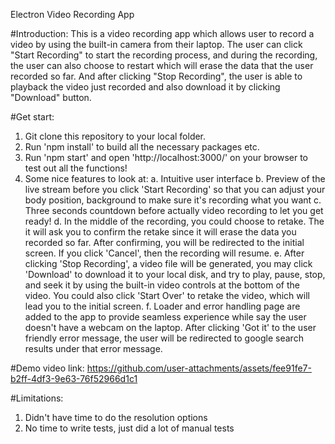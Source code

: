 Electron Video Recording App

#Introduction:
This is a video recording app which allows user to record a video by using the built-in camera from their laptop. The user can click "Start Recording" to start the recording process, and during the recording, the user can also choose to restart which will erase the data that the user recorded so far. And after clicking "Stop Recording", the user is able to playback the video just recorded and also download it by clicking "Download" button.

#Get start:
1. Git clone this repository to your local folder.
2. Run 'npm install' to build all the necessary packages etc.
3. Run 'npm start' and open 'http://localhost:3000/' on your browser to test out all the functions!
4. Some nice features to look at:
    a. Intuitive user interface
    b. Preview of the live stream before you click 'Start Recording' so that you can adjust your body position, background to make sure it's recording what you want
    c. Three seconds countdown before actually video recording to let you get ready!
    d. In the middle of the recording, you could choose to retake. The it will ask you to confirm the retake since it will erase the data you recorded so far. After confirming, you will be redirected to the initial screen. If you click 'Cancel', then the recording will resume.
    e. After clicking 'Stop Recording', a video file will be generated, you may click 'Download' to download it to your local disk, and try to play, pause, stop, and seek it by using the built-in video controls at the bottom of the video. You could also click 'Start Over' to retake the video, which will lead you to the initial screen.
    f. Loader and error handling page are added to the app to provide seamless experience while say the user doesn't have a webcam on the laptop. After clicking 'Got it' to the user friendly error message, the user will be redirected to google search results under that error message.

#Demo video link:
https://github.com/user-attachments/assets/fee91fe7-b2ff-4df3-9e63-76f52966d1c1

#Limitations:
1. Didn't have time to do the resolution options
2. No time to write tests, just did a lot of manual tests
   
